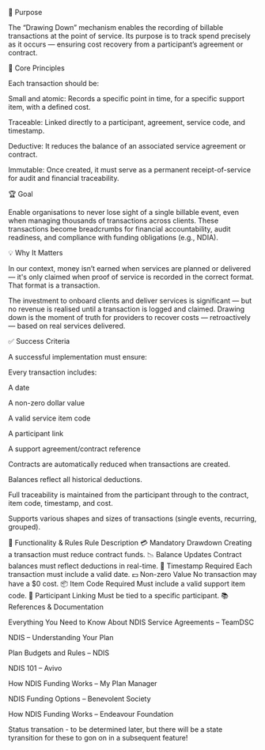 🎯 Purpose

The “Drawing Down” mechanism enables the recording of billable transactions at the point of service. Its purpose is to track spend precisely as it occurs — ensuring cost recovery from a participant’s agreement or contract.

🧠 Core Principles

Each transaction should be:

Small and atomic: Records a specific point in time, for a specific support item, with a defined cost.

Traceable: Linked directly to a participant, agreement, service code, and timestamp.

Deductive: It reduces the balance of an associated service agreement or contract.

Immutable: Once created, it must serve as a permanent receipt-of-service for audit and financial traceability.

🏆 Goal

Enable organisations to never lose sight of a single billable event, even when managing thousands of transactions across clients. These transactions become breadcrumbs for financial accountability, audit readiness, and compliance with funding obligations (e.g., NDIA).

💡 Why It Matters

In our context, money isn’t earned when services are planned or delivered — it's only claimed when proof of service is recorded in the correct format. That format is a transaction.

The investment to onboard clients and deliver services is significant — but no revenue is realised until a transaction is logged and claimed. Drawing down is the moment of truth for providers to recover costs — retroactively — based on real services delivered.

✅ Success Criteria

A successful implementation must ensure:

Every transaction includes:

A date

A non-zero dollar value

A valid service item code

A participant link

A support agreement/contract reference

Contracts are automatically reduced when transactions are created.

Balances reflect all historical deductions.

Full traceability is maintained from the participant through to the contract, item code, timestamp, and cost.

Supports various shapes and sizes of transactions (single events, recurring, grouped).

📄 Functionality & Rules
Rule	Description
💳 Mandatory Drawdown	Creating a transaction must reduce contract funds.
📉 Balance Updates	Contract balances must reflect deductions in real-time.
📅 Timestamp Required	Each transaction must include a valid date.
💵 Non-zero Value	No transaction may have a $0 cost.
📦 Item Code Required	Must include a valid support item code.
👤 Participant Linking	Must be tied to a specific participant.
📚 References & Documentation

Everything You Need to Know About NDIS Service Agreements – TeamDSC

NDIS – Understanding Your Plan

Plan Budgets and Rules – NDIS

NDIS 101 – Avivo

How NDIS Funding Works – My Plan Manager

NDIS Funding Options – Benevolent Society

How NDIS Funding Works – Endeavour Foundation


Status transation - to be determined later, but there will be a state tyransition for these to gon on in a subsequent feature!



